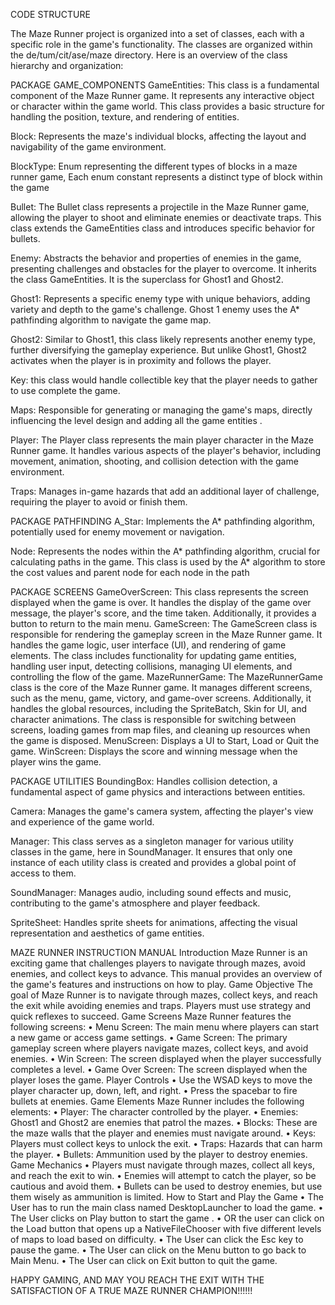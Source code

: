 CODE STRUCTURE
 
The Maze Runner project is organized into a set of classes, each with a specific role in the game's functionality. The classes are organized within the de/tum/cit/ase/maze directory. Here is an overview of the class hierarchy and organization:

PACKAGE GAME_COMPONENTS
GameEntities: This class is a fundamental component of the Maze Runner game. It represents any interactive object or character within the game world. This class provides a basic structure for handling the position, texture, and rendering of entities.

Block: Represents the maze's individual blocks, affecting the layout and navigability of the game environment.
 
BlockType: Enum representing the different types of blocks in a maze runner game, Each enum constant represents a distinct type of block within the game
 
Bullet: The Bullet class represents a projectile in the Maze Runner game, allowing the player to shoot and eliminate enemies or deactivate traps. This class extends the GameEntities class and introduces specific behavior for bullets.
 
Enemy: Abstracts the behavior and properties of enemies in the game, presenting challenges and obstacles for the player to overcome. It inherits the class GameEntities. It is the superclass for Ghost1 and Ghost2. 
  
Ghost1: Represents a specific enemy type with unique behaviors, adding variety and depth to the game's challenge. Ghost 1 enemy uses the A* pathfinding algorithm to navigate the game map.
 
Ghost2: Similar to Ghost1, this class likely represents another enemy type, further diversifying the gameplay experience. But unlike Ghost1, Ghost2 activates when the player is in proximity and follows the player.

 
Key: this class would handle collectible key that the player needs to gather to use complete the game.
 
Maps: Responsible for generating or managing the game's maps, directly influencing the level design and adding all the game entities .
 
Player: The Player class represents the main player character in the Maze Runner game. It handles various aspects of the player's behavior, including movement, animation, shooting, and collision detection with the game environment.
 
Traps: Manages in-game hazards that add an additional layer of challenge, requiring the player to avoid or finish them.
 
PACKAGE PATHFINDING
A_Star: Implements the A* pathfinding algorithm, potentially used for enemy movement or navigation. 
 
Node: Represents the nodes within the A* pathfinding algorithm, crucial for calculating paths in the game. This class is used by the A* algorithm to store the cost values and parent node for each node in the path
 
PACKAGE SCREENS
GameOverScreen: This class represents the screen displayed when the game is over. It handles the display of the game over message, the player's score, and the time taken. Additionally, it provides a button to return to the main menu.
GameScreen: The GameScreen class is responsible for rendering the gameplay screen in the Maze Runner game. It handles the game logic, user interface (UI), and rendering of game elements. The class includes functionality for updating game entities, handling user input, detecting collisions, managing UI elements, and controlling the flow of the game.
MazeRunnerGame: The MazeRunnerGame class is the core of the Maze Runner game. It manages different screens, such as the menu, game, victory, and game-over screens. Additionally, it handles the global resources, including the SpriteBatch, Skin for UI, and character animations. The class is responsible for switching between screens, loading games from map files, and cleaning up resources when the game is disposed.
MenuScreen: Displays a UI to Start, Load or Quit the game.
WinScreen: Displays the score and winning message when the player wins the game. 


PACKAGE UTILITIES
BoundingBox: Handles collision detection, a fundamental aspect of game physics and interactions between entities.
 
Camera: Manages the game's camera system, affecting the player's view and experience of the game world.
 
Manager: This class serves as a singleton manager for various utility classes in the game, here in  SoundManager. It ensures that only one instance of each utility class is created and provides a global point of access to them.
 
SoundManager: Manages audio, including sound effects and music, contributing to the game's atmosphere and player feedback.
 
SpriteSheet: Handles sprite sheets for animations, affecting the visual representation and aesthetics of game entities.

 
MAZE RUNNER INSTRUCTION MANUAL
Introduction
Maze Runner is an exciting game that challenges players to navigate through mazes, avoid enemies, and collect keys to advance. This manual provides an overview of the game's features and instructions on how to play.
Game Objective
The goal of Maze Runner is to navigate through mazes, collect keys, and reach the exit while avoiding enemies and traps. Players must use strategy and quick reflexes to succeed.
Game Screens
Maze Runner features the following screens:
•	Menu Screen: The main menu where players can start a new game or access game settings.
•	Game Screen: The primary gameplay screen where players navigate mazes, collect keys, and avoid enemies.
•	Win Screen: The screen displayed when the player successfully completes a level.
•	Game Over Screen: The screen displayed when the player loses the game.
Player Controls
•	Use the WSAD keys to move the player character up, down, left, and right.
•	Press the spacebar to fire bullets at enemies.
Game Elements
Maze Runner includes the following elements:
•	Player: The character controlled by the player.
•	Enemies: Ghost1 and Ghost2 are enemies that patrol the mazes.
•	Blocks: These are the maze walls that the player and enemies must navigate around.
•	Keys: Players must collect keys to unlock the exit.
•	Traps: Hazards that can harm the player.
•	Bullets: Ammunition used by the player to destroy enemies.
Game Mechanics
•	Players must navigate through mazes, collect all keys, and reach the exit to win.
•	Enemies will attempt to catch the player, so be cautious and avoid them.
•	Bullets can be used to destroy enemies, but use them wisely as ammunition is limited.
How to Start and Play the Game
•	The User has to run the main class named  DesktopLauncher to load the game.
•	The User clicks on Play button to start the game .
•	OR the user can click on the Load button that opens up a NativeFileChooser with five different levels of maps to load based on difficulty.
•	The User can click the Esc key to pause the game.
•	The User can click on the Menu button to go back to Main Menu.
•	The User can click on Exit button to quit the game.  


HAPPY GAMING, AND MAY YOU REACH THE EXIT WITH THE SATISFACTION OF A TRUE MAZE RUNNER CHAMPION!!!!!!
